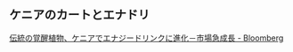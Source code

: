 ## ケニアのカートとエナドリ

[伝統の覚醒植物、ケニアでエナジードリンクに進化－市場急成長 - Bloomberg](https://www.bloomberg.co.jp/news/articles/2025-09-19/T2G7EQGP493I00)
